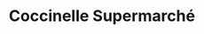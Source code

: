 ---
title: "Coccinelle Supermarché"
url: /blainville-sur-orne/coccinelle-supermarche/
shop: supermarché
---